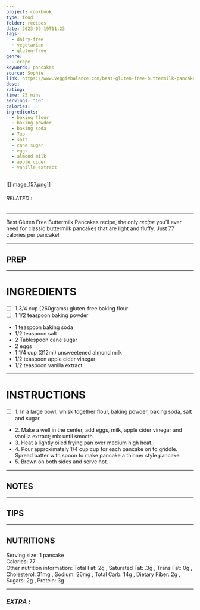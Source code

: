 ```yaml
---
project: cookbook
type: food
folder: recipes
date: 2023-09-19T11:23
tags:
  - dairy-free
  - vegetarian
  - gluten-free
genre:
  - crepe
keywords: pancakes
source: Sophie
link: https://www.veggiebalance.com/best-gluten-free-buttermilk-pancakes/
desc: 
rating: 
time: 25 mins
servings: "10"
calories: 
ingredients:
  - baking flour
  - baking powder
  - baking soda
  - 7up
  - salt
  - cane sugar
  - eggs
  - almond milk
  - apple cider
  - vanilla extract
---
```


![[image_157.png]]
###### *RELATED* : 
---
Best Gluten Free Buttermilk Pancakes recipe, the only _recipe_ you’ll ever need for classic buttermilk pancakes that are light and fluffy. Just 77 calories per pancake!

---
## PREP



---
# INGREDIENTS

- [ ] 1 3/4 cup (260grams) gluten-free baking flour
- [ ] 1 1/2 teaspoon baking powder
- 1 teaspoon baking soda
- 1/2 teaspoon salt
- 2 Tablespoon cane sugar
- 2 eggs
- 1 1/4 cup (312ml) unsweetened almond milk
- 1/2 teaspoon apple cider vinegar
- 1/2 teaspoon vanilla extract

---
# INSTRUCTIONS

- [ ] 1. In a large bowl, whisk together flour, baking powder, baking soda, salt and sugar.
- 2. Make a well in the center, add eggs, milk, apple cider vinegar and vanilla extract; mix until smooth.
- 3. Heat a lightly oiled frying pan over medium high heat.
- 4. Pour approximately 1/4 cup cup for each pancake on to griddle. Spread batter with spoon to make pancake a thinner style pancake.
- 5. Brown on both sides and serve hot.

---
## NOTES



---
## TIPS



---
## NUTRITIONS

Serving size: 1 pancake  
Calories: 77  
Other nutrition information: Total Fat: 2g , Saturated Fat: .3g , Trans Fat: 0g , Cholesterol: 31mg , Sodium: 26mg , Total Carb: 14g , Dietary Fiber: 2g , Sugars: 2g , Protein: 3g

---
### *EXTRA* :



